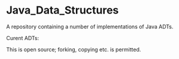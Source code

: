 # Java_Data_Structures
A repository containing a number of implementations of Java ADTs.

Curent ADTs:

This is open source; forking, copying etc. is permitted.
